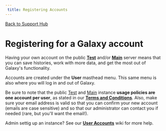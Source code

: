 ```yaml
---
 title: Registering Accounts
---
```

[Back to Support Hub](/src/support/index.md)

# Registering for a Galaxy account

Having your own account on the public **[Test](/src/test/index.md)** and/or **[Main](/src/main/index.md)** server means that you can save histories, work with more data, and get the most out of Galaxy's functionality. 

Accounts are created under the **User** masthead menu. This same menu is also where you will log in and out of Galaxy.

Be sure to note that the public [Test](/src/test/index.md) and [Main](/src/main/index.md) instance **usage policies are <span class="red">one account per user<span class="grey"></span></span>**, as stated in our **[Terms and Conditions](https://usegalaxy.org/static/terms.html)**. Also, make sure your email address is valid so that you can confirm your new account (emails are case sensitive) and so that our administrator can contact you if needed (rare, but you'll want the email!). 

Admin settig up an instance? See our **[User Accounts](/src/admin/user-accounts/index.md)** wiki for more help.
